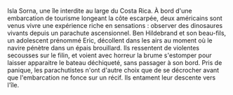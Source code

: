 Isla Sorna, une île interdite au large du Costa Rica. À bord d'une embarcation de tourisme longeant la côte escarpée, deux américains sont venus vivre une expérience riche en sensations : observer des dinosaures vivants depuis un parachute ascensionnel. Ben Hildebrand et son beau-fils, un adolescent prénommé Eric, décollent dans les airs au moment où le navire pénètre dans un épais brouillard. Ils ressentent de violentes secousses sur le filin, et voient avec horreur la brume s'estomper pour laisser apparaitre le bateau déchiqueté, sans passager à son bord. Pris de panique, les parachutistes n'ont d'autre choix que de se décrocher avant que l'embarcation ne fonce sur un récif. Ils entament leur descente vers l'île.